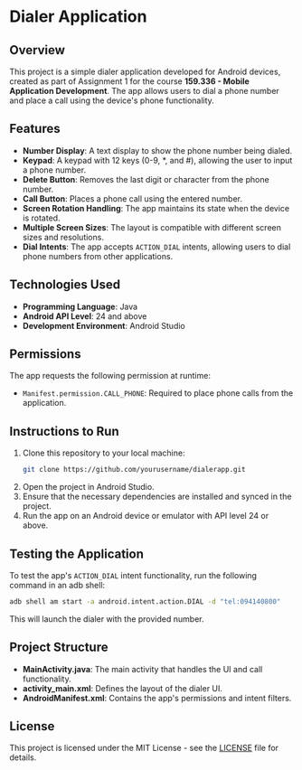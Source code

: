 
# Dialer Application

## Overview
This project is a simple dialer application developed for Android devices, created as part of Assignment 1 for the course **159.336 - Mobile Application Development**. The app allows users to dial a phone number and place a call using the device's phone functionality.

## Features
- **Number Display**: A text display to show the phone number being dialed.
- **Keypad**: A keypad with 12 keys (0-9, *, and #), allowing the user to input a phone number.
- **Delete Button**: Removes the last digit or character from the phone number.
- **Call Button**: Places a phone call using the entered number.
- **Screen Rotation Handling**: The app maintains its state when the device is rotated.
- **Multiple Screen Sizes**: The layout is compatible with different screen sizes and resolutions.
- **Dial Intents**: The app accepts `ACTION_DIAL` intents, allowing users to dial phone numbers from other applications.

## Technologies Used
- **Programming Language**: Java
- **Android API Level**: 24 and above
- **Development Environment**: Android Studio

## Permissions
The app requests the following permission at runtime:
- `Manifest.permission.CALL_PHONE`: Required to place phone calls from the application.

## Instructions to Run
1. Clone this repository to your local machine:
   ```bash
   git clone https://github.com/yourusername/dialerapp.git
   ```
2. Open the project in Android Studio.
3. Ensure that the necessary dependencies are installed and synced in the project.
4. Run the app on an Android device or emulator with API level 24 or above.

## Testing the Application
To test the app's `ACTION_DIAL` intent functionality, run the following command in an adb shell:
```bash
adb shell am start -a android.intent.action.DIAL -d "tel:094140800"
```

This will launch the dialer with the provided number.

## Project Structure
- **MainActivity.java**: The main activity that handles the UI and call functionality.
- **activity_main.xml**: Defines the layout of the dialer UI.
- **AndroidManifest.xml**: Contains the app's permissions and intent filters.

## License
This project is licensed under the MIT License - see the [LICENSE](LICENSE) file for details.
